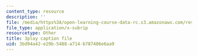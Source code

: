 ```yaml
---
content_type: resource
description: ''
file: /media/https%3A/open-learning-course-data-rc.s3.amazonaws.com/res-18-008-calculus-revisited-complex-variables-differential-equations-and-linear-algebra-fall-2011/3bd94a42e29b5488a714b787486e6aa9_oY0ItxI9xTk.vtt
file_type: application/x-subrip
resourcetype: Other
title: 3play caption file
uid: 3bd94a42-e29b-5488-a714-b787486e6aa9
---
```

